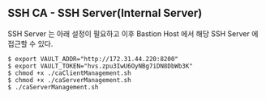##  SSH CA - SSH Server(Internal Server)

SSH Server 는 아래 설정이 필요하고 이후 Bastion Host 에서 해당 SSH Server 에 접근할 수 있다. 

```console
$ export VAULT_ADDR="http://172.31.44.220:8200"
$ export VAULT_TOKEN="hvs.zpu3IwU6OyNBg7iDN8DbWb3K"
$ chmod +x ./caClientManagement.sh
$ chmod +x ./caServerManagement.sh
$ ./caServerManagement.sh
```
